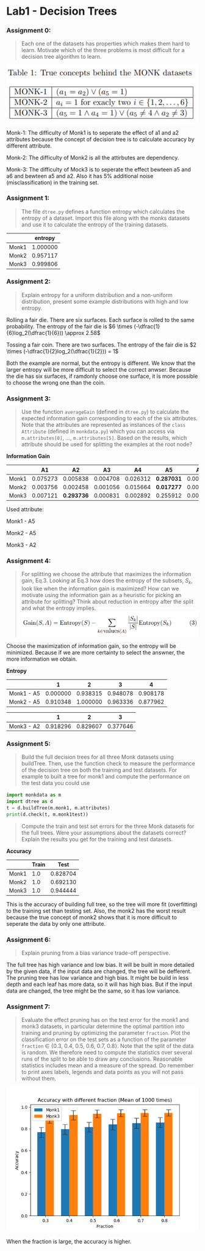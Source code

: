 # Lab1 - Decision Trees

### Assignment 0: 
> Each one of the datasets has properties which makes them hard to learn. Motivate which of the three problems is most difficult for a decision tree algorithm to learn.

![](./image/F1.png)


Monk-1:
The difficulty of Monk1 is to seperate the effect of a1 and a2 attributes because the concept of decision tree is to calculate accuracy by different attribute.

Monk-2:
The difficulty of Monk2 is all the attirbutes are dependency.

Monk-3:
The difficulty of Mock3 is to seperate the effect bewteen a5 and a6 and bewteen a5 and a2. Also it has 5% additional noise (misclassification) in the training set.

### Assignment 1: 
> The file `dtree.py` defines a function entropy which calculates the entropy of a dataset. Import this file along with the monks datasets and use it to calculate the entropy of the training datasets.
        
|       | entropy  |
| ----- | -------- |
| Monk1 | 1.000000 |
| Monk2 | 0.957117 |
| Monk3 | 0.999806 |

### Assignment 2: 
> Explain entropy for a uniform distribution and a non-uniform distribution, present some example distributions with high and low entropy.

Rolling a fair die. 
There are six surfaces. Each surface is rolled to the same probability. The entropy of the fair die is $6 \times (-\dfrac{1}{6}log_2(\dfrac{1}{6})) \approx 2.58$

Tossing a fair coin.
There are two surfaces. The entropy of the fair  die is $2 \times (-\dfrac{1}{2}log_2(\dfrac{1}{2})) = 1$

Both the example are normal, but the entropy is different. We know that the larger entropy will be more difficult to select the correct anwser. Because the die has six surfaces, if ramdonly choose one surface, it is more possible to choose the wrong one than the coin.

### Assignment 3: 
> Use the function `averageGain` (defined in `dtree.py`) to calculate the expected information gain corresponding to each of the six attributes. Note that the attributes are represented as instances of the `class Attribute` (defined in `monkdata.py`) which you can access via `m.attributes[0]`, ..., `m.attributes[5]`. Based on the results, which attribute should be used for splitting the examples at the root node?

<b>Information Gain</b>

|     | A1 | A2 | A3 | A4 | A5 | A6 |
|-----|----|----|----|----|----|----|
|Monk1|0.075273|0.005838|0.004708|0.026312|**0.287031**|0.000758|
|Monk2|0.003756|0.002458|0.001056|0.015664|**0.017277**|0.006248|
|Monk3|0.007121|**0.293736**|0.000831|0.002892|0.255912|0.007077|

Used attribute:
<p>Monk1 - A5</p>
<p>Monk2 - A5</p>
<p>Monk3 - A2</p>

### Assignment 4:
> For splitting we choose the attribute that maximizes the information gain, Eq.3. Looking at Eq.3 how does the entropy of the subsets, $S_k$, look like when the information gain is maximized?
How can we motivate using the information gain as a heuristic for picking an attribute for splitting? Think about reduction in entropy after the split and what the entropy implies.
![](./image/F2.png)

Choose the maximization of information gain, so the entropy will be minimized.
Because if we are more certainty to select the answner, the more information we obtain.

<b>Entropy</b>

|          | 1      | 2      | 3      | 4      |
|----------|--------|--------|--------|--------|
|Monk1 - A5|0.000000|0.938315|0.948078|0.908178|
|Monk2 - A5|0.910348|1.000000|0.963336|0.877962|

|          | 1      | 2      | 3      |
|----------|--------|--------|--------|
|Monk3 - A2|0.918296|0.829607|0.377646|


### Assignment 5:
> Build the full decision trees for all three Monk datasets using buildTree. Then, use the function check to measure the performance of the decision tree on both the training and test datasets.
For example to built a tree for monk1 and compute the performance
on the test data you could use
```python
import monkdata as m
import dtree as d
t = d.buildTree(m.monk1, m.attributes)
print(d.check(t, m.monk1test))
```
> Compute the train and test set errors for the three Monk datasets for the full trees. Were your assumptions about the datasets correct?
Explain the results you get for the training and test datasets.

<b>Accuracy</b>

|     | Train | Test     |
|-----|-------|----------|
|Monk1| 1.0   | 0.828704 |
|Monk2| 1.0   | 0.692130 |
|Monk3| 1.0   | 0.944444 |

This is the accuracy of building full tree, so the tree will more fit (overfitting) to the training set than testing set. Also, the monk2 has the worst result because the true concept of monk2 shows that it is more difficult to seperate the data by only one attribute.

### Assignment 6:
> Explain pruning from a bias variance trade-off perspective.

The full tree has high variance and low bias.
It will be built in more detailed by the given data, if the input data are changed, the tree will be defferent.
The pruning tree has low variance and high bias.
It might be build in less depth and each leaf has more data, so it will has high bias. But if the input data are changed, the tree might be the same, so it has low variance.

### Assignment 7: 
> Evaluate the effect pruning has on the test error for the monk1 and monk3 datasets, in particular determine the optimal partition into training and pruning by optimizing the parameter `fraction`. Plot the classification error on the test sets as a function of the parameter `fraction` ∈ {0.3, 0.4, 0.5, 0.6, 0.7, 0.8}.
Note that the split of the data is random. We therefore need to
compute the statistics over several runs of the split to be able to draw
any conclusions. Reasonable statistics includes mean and a measure
of the spread. Do remember to print axes labels, legends and data
points as you will not pass without them.

![](./image/pruning.png)
<p>When the fraction is large, the accuracy is higher.</p>